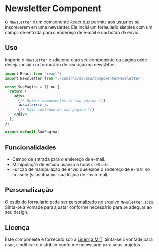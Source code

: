# Newsletter Component

O `Newsletter` é um componente React que permite aos usuários se inscreverem em uma newsletter. Ele inclui um formulário simples com um campo de entrada para o endereço de e-mail e um botão de envio.

## Uso

Importe o `Newsletter` e adicione-o ao seu componente ou página onde deseja incluir um formulário de inscrição na newsletter.

```jsx
import React from "react";
import Newsletter from "./caminho/do/seu/componente/Newsletter";

const SuaPagina = () => {
  return (
    <div>
      {/* Outros componentes da sua página */}
      <Newsletter />
      {/* Mais conteúdo da sua página */}
    </div>
  );
};

export default SuaPagina;
```

## Funcionalidades

- Campo de entrada para o endereço de e-mail.
- Manipulação de estado usando o hook `useState`.
- Função de manipulação de envio que exibe o endereço de e-mail no console (substitua por sua lógica de envio real).

## Personalização

O estilo do formulário pode ser personalizado no arquivo `Newsletter.scss`. Sinta-se à vontade para ajustar conforme necessário para se adequar ao seu design.

## Licença

Este componente é fornecido sob a [Licença MIT](./LICENSE). Sinta-se à vontade para usar, modificar e distribuir conforme necessário para seus projetos.

